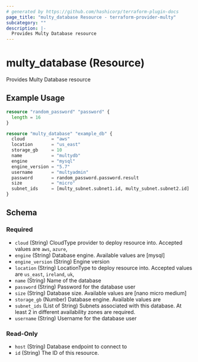```yaml
---
# generated by https://github.com/hashicorp/terraform-plugin-docs
page_title: "multy_database Resource - terraform-provider-multy"
subcategory: ""
description: |-
  Provides Multy Database resource
---
```


# multy_database (Resource)

Provides Multy Database resource

## Example Usage

```terraform
resource "random_password" "password" {
  length = 16
}

resource "multy_database" "example_db" {
  cloud          = "aws"
  location       = "us_east"
  storage_gb     = 10
  name           = "multydb"
  engine         = "mysql"
  engine_version = "5.7"
  username       = "multyadmin"
  password       = random_password.password.result
  size           = "micro"
  subnet_ids     = [multy_subnet.subnet1.id, multy_subnet.subnet2.id]
}
```

<!-- schema generated by tfplugindocs -->
## Schema

### Required

- `cloud` (String) CloudType provider to deploy resource into. Accepted values are `aws`, `azure`,
- `engine` (String) Database engine. Available values are [mysql]
- `engine_version` (String) Engine version
- `location` (String) LocationType to deploy resource into. Accepted values are `us_east`, `ireland`, `uk`,
- `name` (String) Name of the database
- `password` (String) Password for the database user
- `size` (String) Database size. Available values are [nano micro medium]
- `storage_gb` (Number) Database engine. Available values are
- `subnet_ids` (List of String) Subnets associated with this database. At least 2 in different availability zones are required.
- `username` (String) Username for the database user

### Read-Only

- `host` (String) Database endpoint to connect to
- `id` (String) The ID of this resource.


